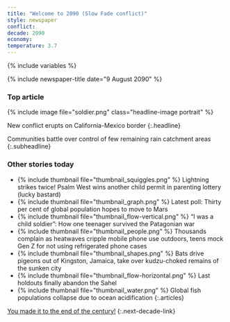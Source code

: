```yaml
---
title: "Welcome to 2090 (Slow Fade conflict)"
style: newspaper
conflict: 
decade: 2090
economy: 
temperature: 3.7
---
```


{% include variables %}

{% include newspaper-title date="9 August 2090" %}

### Top article

{% include image file="soldier.png" class="headline-image portrait" %}

New conflict erupts on California-Mexico border
{:.headline}

Communities battle over control of few remaining rain catchment areas
{:.subheadline}

### Other stories today

- {% include thumbnail file="thumbnail_squiggles.png" %} Lightning strikes twice! Psalm West wins another child permit in parenting lottery (lucky bastard)
- {% include thumbnail file="thumbnail_graph.png" %} Latest poll: Thirty per cent of global population hopes to move to Mars
- {% include thumbnail file="thumbnail_flow-vertical.png" %} “I was a child soldier”: How one teenager survived the Patagonian war
- {% include thumbnail file="thumbnail_people.png" %} Thousands complain as heatwaves cripple mobile phone use outdoors, teens mock Gen Z for not using refrigerated phone cases
- {% include thumbnail file="thumbnail_shapes.png" %} Bats drive pigeons out of Kingston, Jamaica, take over kudzu-choked remains of the sunken city
- {% include thumbnail file="thumbnail_flow-horizontal.png" %} Last holdouts finally abandon the Sahel
- {% include thumbnail file="thumbnail_water.png" %} Global fish populations collapse due to ocean acidification
{:.articles}

[You made it to the end of the century!](ending_2100-slow-fade.html)
{:.next-decade-link}
